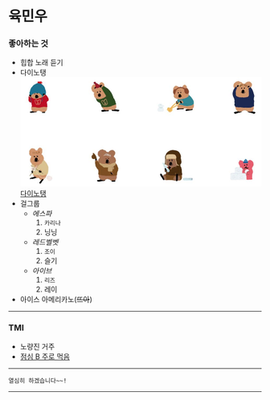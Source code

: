 # 육민우

### 좋아하는 것
- 힙합 노래 듣기
- 다이노탱
![다이노탱](./dinotaeng.JPG)
[다이노탱](https://en.dinotaeng.com/)
- 걸그룹
    * *에스파*
        1. `카리나`
        2. 닝닝
    - *레드벨벳*
        1. `조이`
        2. 슬기
    - *아이브*
        1. `리즈`
        2. 레이
- 아이스 아메리카노(~~뜨아~~)

---

### TMI
- 노량진 거주
- <U>점심 B 주로 먹음</U>

---

```
열심히 하겠습니다~~!
```

---
